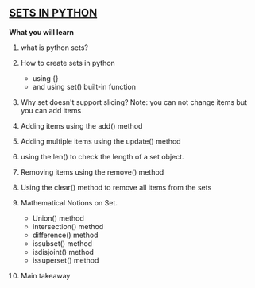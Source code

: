 ## <u>SETS IN PYTHON</u>

**What you will learn**
1. what is python sets?
2. How to create sets in python
    - using {}
    - and using set() built-in function
3. Why set doesn't support slicing? Note: you can not change items but you can add items
4. Adding items using the add() method
5. Adding multiple items using the update() method
6. using the len() to check the length of a set object.
7. Removing items using the remove() method
8. Using the clear() method to remove all items from the sets
9. Mathematical Notions on Set.
    - Union() method
    - intersection() method
    - difference() method
    - issubset() method
    - isdisjoint() method
    - issuperset() method
    
10. Main takeaway